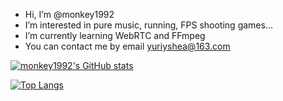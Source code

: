 + Hi, I’m @monkey1992
+ I’m interested in pure music, running, FPS shooting games...
+ I’m currently learning WebRTC and FFmpeg
+ You can contact me by email yuriyshea@163.com

[![monkey1992's GitHub stats](https://github-readme-stats.vercel.app/api?username=monkey1992)](https://github.com/anuraghazra/github-readme-stats)

[![Top Langs](https://github-readme-stats.vercel.app/api/top-langs/?username=monkey1992&layout=compact)](https://github.com/anuraghazra/github-readme-stats)
<!---
monkey1992/monkey1992 is a ✨ special ✨ repository because its `README.md` (this file) appears on your GitHub profile.
You can click the Preview link to take a look at your changes.
--->
